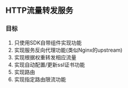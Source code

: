 ## HTTP流量转发服务
### 目标
1. 只使用SDK自带组件实现功能
1. 实现服务反向代理功能(类似Nginx的upstream)
1. 实现根据权重转发相应流量
1. 实现自动配置/更新ssl证书功能
1. 实现路由
1. 实现指定路由限流功能